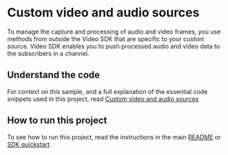 # Custom video and audio sources

To manage the capture and processing of audio and video frames, you use methods from outside the Video SDK that are specific to your custom source. Video SDK enables you to push processed audio and video data to the subscribers in a channel.

## Understand the code

For context on this sample, and a full explanation of the essential code snippets used in this project, read [Custom video and audio sources](https://docs.agora.io/en/video-calling/develop/custom-video-and-audio?platform=web)


## How to run this project

To see how to run this project, read the instructions in the main [README](../../README.md) or [SDK quickstart](https://docs-beta.agora.io/en/video-calling/get-started/get-started-sdk).


